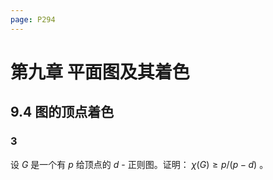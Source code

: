 ```yaml
---
page: P294
---
```


# 第九章 平面图及其着色

## 9.4 图的顶点着色

### 3

 设 $G$ 是一个有 $p$ 给顶点的 $d$ - 正则图。证明： $\chi(G) \geq p/(p - d)$ 。 
